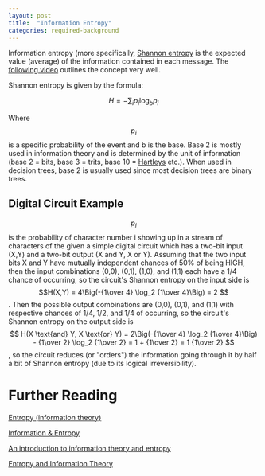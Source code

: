 ```yaml
---
layout: post
title:  "Information Entropy"
categories: required-background 
---
```


Information entropy (more specifically, [Shannon entropy](https://en.wikipedia.org/wiki/Entropy_(information_theory)) is the expected value (average) of the information contained in each message.  The [following video](https://www.khanacademy.org/computing/computer-science/informationtheory/moderninfotheory/v/information-entropy) outlines the concept very well.

Shannon entropy is given by the formula:

$$H = - \sum_i p_i \log_b p_i$$ 

Where $$p_i$$ is a specific probability of the event and b is the base.  Base 2 is mostly used in information theory and is determined by the unit of information (base 2 = bits, base 3 = trits, base 10 = [Hartleys](https://en.wikipedia.org/wiki/Hartley_%28unit%29) etc.).  When used in decision trees, base 2 is usually used since most decision trees are binary trees.



## Digital Circuit Example

$$p_i$$ is the probability of character number i showing up in a stream of characters of the given a simple digital circuit which has a two-bit input (X,Y) and a two-bit output (X and Y, X or Y). Assuming that the two input bits X and Y have mutually independent chances of 50% of being HIGH, then the input combinations (0,0), (0,1), (1,0), and (1,1) each have a 1/4 chance of occurring, so the circuit's Shannon entropy on the input side is $$H(X,Y) = 4\Big(-{1\over 4} \log_2 {1\over 4}\Big) = 2 $$. Then the possible output combinations are (0,0), (0,1), and (1,1) with respective chances of 1/4, 1/2, and 1/4 of occurring, so the circuit's Shannon entropy on the output side is $$ H(X \text{and} Y, X \text{or} Y) = 2\Big(-{1\over 4} \log_2 {1\over 4}\Big) - {1\over 2} \log_2 {1\over 2} = 1 + {1\over 2} = 1 {1\over 2} $$, so the circuit reduces (or "orders") the information going through it by half a bit of Shannon entropy (due to its logical irreversibility).

# Further Reading

[Entropy (information theory)](https://en.wikipedia.org/wiki/Entropy_%28information_theory%29)

[Information & Entropy](http://www.csun.edu/~twang/595DM/Slides/Information%20&%20Entropy.pdf)

[An introduction to information theory and entropy](http://csustan.csustan.edu/~tom/sfi-csss/info-theory/info-lec.pdf)

[Entropy and Information Theory](http://ee.stanford.edu/~gray/it.pdf)

